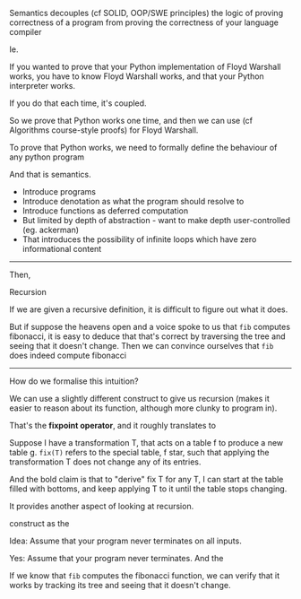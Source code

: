 
Semantics decouples (cf SOLID, OOP/SWE principles) the logic of proving correctness of a program from proving the correctness of your language compiler 

Ie. 

If you wanted to prove that your Python implementation of Floyd Warshall works, you have to know Floyd Warshall works, and that your Python interpreter works.

If you do that each time, it's coupled.

So we prove that Python works one time, and then we can use (cf Algorithms course-style proofs) for Floyd Warshall.

To prove that Python works, we need to formally define the behaviour of any python program 

And that is semantics.








- Introduce programs
- Introduce denotation as what the program should resolve to
- Introduce functions as deferred computation
- But limited by depth of abstraction - want to make depth user-controlled (eg. ackerman)
- That introduces the possibility of infinite loops which have zero informational content

---
Then,



Recursion

If we are given a recursive definition, it is difficult to figure out what it does.

But if suppose the heavens open and a voice spoke to us that `fib` computes fibonacci, it is easy to deduce that that's correct by traversing the tree and seeing that it doesn't change. Then we can convince ourselves that `fib` does indeed compute fibonacci

---

How do we formalise this intuition?

We can use a slightly different construct to give us recursion (makes it easier to reason about its function, although more clunky to program in).

That's the **fixpoint operator**, and it roughly translates to

Suppose I have a transformation T, that acts on a table f to produce a new table g. `fix(T)` refers to the special table, f star, such that applying the transformation T does not change any of its entries.

And the bold claim is that to "derive" fix T for any T, I can start at the table filled with bottoms, and keep applying T to it until the table stops changing.

It provides another aspect of looking at recursion. 



 construct as the 

Idea: Assume that your program never terminates on all inputs.

Yes: Assume that your program never terminates. And the

If we know that `fib` computes the fibonacci function, we can verify that it works by tracking its tree and seeing that it doesn't change.


